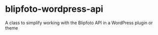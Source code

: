blipfoto-wordpress-api
======================

A class to simplify working with the Blipfoto API in a WordPress plugin or theme
